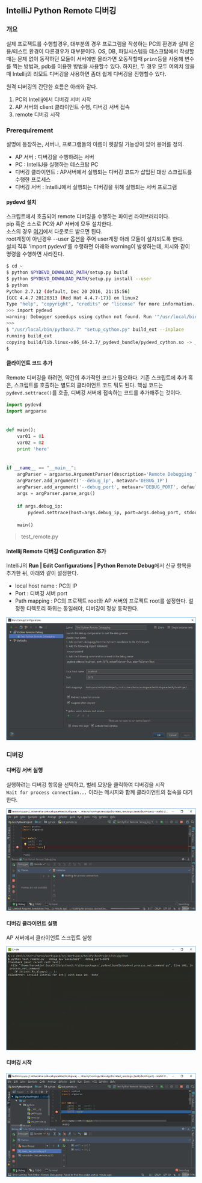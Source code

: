 IntelliJ Python Remote 디버깅
----------------------------

### 개요

실제 프로젝트를 수행할경우, 대부분의 경우 프로그램을 작성하는 PC의 환경과
실제 운용/테스트 환경이 다른경우가 대부분이다.
OS, DB, 파일시스템등 데스크탑에서 작성할때는 문제 없이 동작하던 모듈이 서버에만 올라가면
오동작할때 `print`등을 사용해 변수를 찍는 방법과, pdb를 이용한 방법을 사용할수 있다.
하지만, 두 경우 모두 여의치 않을때 Intellij의 리모트 디버깅을 사용하면 좀더 쉽게 디버깅을 진행할수 있다.


원격 디버깅의 간단한 흐름은 아래와 같다.

1. PC의 Intellij에서 디버깅 서버 시작
1. AP 서버의 client 클라이언트 수행, 디버깅 서버 접속
1. remote 디버깅 시작

### Prerequirement

설명에 등장하는, 서버나, 프로그램들의 이름이 헷갈릴 가능성이 있어 용어를 정의.

- AP 서버 : 디버깅을 수행하려는 서버
- PC : IntelliJ을 실행하는 데스크탑 PC
- 디버깅 클라이언트 : AP서버에서 실행되는 디버깅 코드가 삽입된 대상 스크립트를 수행한 프로세스
- 디버깅 서버 : IntelliJ에서 실행되는 디버깅을 위해 실행되는 서버 프로그램

#### pydevd 설치

스크립트에서 호출되어 remote 디버깅을 수행하는 파이썬 라이브러리이다.  
pip 혹은 소스로 PC와 AP 서버에 모두 설치한다.  
소스의 경우 [여기]에서 다운로드 받으면 된다.  
root계정이 아닌경우 --user 옵션을 주어 user계정 아래 모듈이 설치되도록 한다.  
설치 직후 'import pydevd'를 수행하면 아래와 warning이 발생하는데, 지시와 같이 명령을 수행하면 사라진다.

```bash
$ cd ~
$ python $PYDEVD_DOWNLOAD_PATH/setup.py build
$ python $PYDEVD_DOWNLOAD_PATH/setup.py install --user
$ python
Python 2.7.12 (default, Dec 20 2016, 21:15:56)
[GCC 4.4.7 20120313 (Red Hat 4.4.7-17)] on linux2
Type "help", "copyright", "credits" or "license" for more information.
>>> import pydevd
warning: Debugger speedups using cython not found. Run '"/usr/local/bin/python2.7" "setup_cython.py" build_ext --inplace' to build.
>>>
$ "/usr/local/bin/python2.7" "setup_cython.py" build_ext --inplace
running build_ext
copying build/lib.linux-x86_64-2.7/_pydevd_bundle/pydevd_cython.so -> _pydevd_bundle
$
```

#### 클라이언트 코드 추가

Remote 디버깅을 하려면, 약간의 추가적인 코드가 필요하다.
기존 스크립트에 추가 혹은, 스크립트를 호출하는 별도의 클라이언트 코드 둬도 된다.
핵심 코드는 `pydevd.settrace()`를 호출, 디버깅 서버에 접속하는 코드를 추가해주는 것이다.

```python
import pydevd
import argparse


def main():
    var01 = 01
    var02 = 02
    print 'here'


if __name__ == "__main__":
    argParser = argparse.ArgumentParser(description='Remote Debugging Test')
    argParser.add_argument('--debug_ip', metavar='DEBUG_IP')
    argParser.add_argument('--debug_port', metavar='DEBUG_PORT', default=5678, type=int)
    args = argParser.parse_args()

    if args.debug_ip:
        pydevd.settrace(host=args.debug_ip, port=args.debug_port, stdoutToServer=True, stderrToServer=True)

    main()
```

> test_remote.py

#### Intellij Remote 디버깅 Configuration 추가

IntelliJ의 **Run | Edit Configurations | Python Remote Debug**에서 신규 항목을 추가한 뒤, 아래와 같이 설정한다.

- local host name : PC의 IP
- Port : 디버깅 서버 port
- Path mapping : PC의 프로젝트 root와 AP 서버의 프로젝트 root를 설정한다. 설정한 디렉토리 하위는 동일해야, 디버깅이 정상 동작한다.

![debug configuration]

### 디버깅

#### 디버깅 서버 실행

실행하려는 디버깅 항목을 선택하고, 벌레 모양을 클릭하여 디버깅을 시작  
`Wait for process connection...` 이라는 메시지와 함께 클라이언트의 접속을 대기한다.

![run debugging]

#### 디버깅 클라이언트 실행

AP 서버에서 클라이언트 스크립트 실행

![run client script]

#### 디버깅 시작

![debugging]

[여기]: https://pypi.python.org/pypi/pydevd
[debug configuration]: /images/2017-12-13-IntelliJ-Python-Remote-디버깅/001.png
[run debugging]: /images/2017-12-13-IntelliJ-Python-Remote-디버깅/002.png
[run client script]: /images/2017-12-13-IntelliJ-Python-Remote-디버깅/003.png
[debugging]: /images/2017-12-13-IntelliJ-Python-Remote-디버깅/004.png